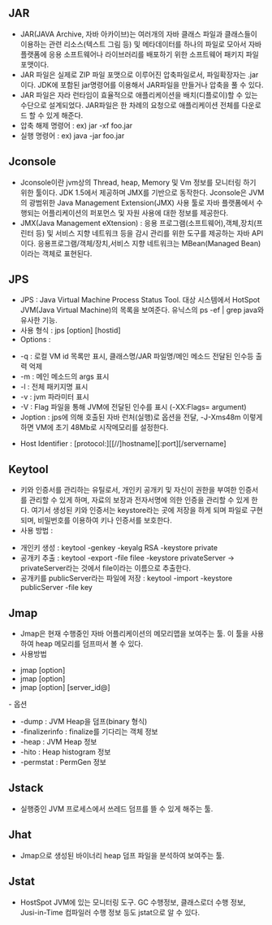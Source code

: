 ## JAR 
- JAR(JAVA Archive, 자바 아카이브)는 여러개의 자바 클래스 파일과 클래스들이 이용하는 관련 리소스(텍스트 그림 등) 및 메타데이터를 하나의 파일로 모아서 자바 플랫폼에 응용 소프트웨어나 라이브러리를 배포하기 위한 소프트웨어 패키지 파일 포맷이다.
- JAR 파일은 실제로 ZIP 파일 포맷으로 이루어진 압축파일로서, 파일확장자는 .jar이다. JDK에 포함된 jar명령어를 이용해서 JAR파일을 만들거나 압축을 풀 수 있다. 
- JAR 파일은 자라 런타임이 효율적으로 애플리케이션을 배치(디플로이)할 수 있는 수단으로 설계되었다. JAR파일은 한 차례의 요청으로 애플리케이션 전체를 다운로드 할 수 있게 해준다.
- 압축 해제 명령어 : ex) jar -xf foo.jar
- 실행 명령어 : ex) java -jar foo.jar

## Jconsole
- Jconsole이란 jvm상의 Thread, heap, Memory 및 Vm 정보를 모니터링 하기 위한 툴이다. JDK 1.5에서 제공하며 JMX를 기반으로 동작한다. Jconsole은 JVM의 광범위한 Java Management Extension(JMX) 사용 툴로 자바 플랫폼에서 수행되는 어플리케이션의 퍼포먼스 및 자원 사용에 대한 정보를 제공한다.
- JMX(Java Management eXtension) : 응용 프로그램(소프트웨어),객체,장치(프린터 등) 및 서비스 지향 네트워크 등을 감시 관리를 위한 도구를 제공하는 자바 API이다. 응용프로그램/객체/장치,서비스 지향 네트워크는 MBean(Managed Bean)이라는 객체로 표현된다. 

## JPS
- JPS : Java Virtual Machine Process Status Tool. 대상 시스템에서 HotSpot JVM(Java Virtual Machine)의 목록을 보여준다. 유닉스의 ps -ef | grep java와 유사한 기능.
- 사용 형식 : jps [option] [hostid]
- Options : 
<ul>
  <li>-q : 로컬 VM id 목록만 표시, 클래스명/JAR 파일명/메인 메소드 전달된 인수등 출력 억제</li>
  <li>-m : 메인 메소드의 args 표시</li>
  <li>-l : 전체 패키지명 표시</li>
  <li>-v : jvm 파라미터 표시</li>
  <li>-V : Flag 파일을 통해 JVM에 전달된 인수를 표시 (-XX:Flags=<filename> argument)</li>
  <li>Joption : jps에 의해 호출된 자바 런처(실행)로 옵션을 전달, -J-Xms48m 이렇게 하면 VM에 초기 48Mb로 시작메모리를 설정한다.</li>
</ul>

- Host Identifier : [protocol:][[//]hostname][:port][/servername]

## Keytool
- 키와 인증서를 관리하는 유틸로서, 개인키 공개키 및 자신이 권한을 부여한 인증서를 관리할 수 있게 하며, 자료의 보장과 전자서명에 의한 인증을 관리할 수 있게 한다. 여기서 생성된 키와 인증서는 keystore라는 곳에 저장을 하게 되며 파일로 구현되며, 비밀번호를 이용하여 키나 인증서를 보호한다.
- 사용 방법 :
<ul>
  <li>개인키 생성 : keytool -genkey -keyalg RSA -keystore private</li>
  <li>공개키 추출 : keytool -export -file filee -keystore privateServer -> privateServer라는 것에서 file이라는 이름으로 추출한다.</li>
  <li>공개키를 publicServer라는 파일에 저장 : keytool -import -keystore publicServer -file key</li>
</ul>

## Jmap
- Jmap은 현재 수행중인 자바 어플리케이션의 메모리맵을 보여주는 툴. 이 툴을 사용하여 heap 메모리를 덤프떠서 볼 수 있다.
- 사용방법
<ul>
  <li>jmap [option] <pid></li>
  <li>jmap [option] <executable <core></li>
  <li>jmap [option] [server_id@]<remote server IP or hostname></li>
</ul>
- 옵션
<ul>
  <li>-dump : JVM Heap을 덤프(binary 형식)</li>
  <li>-finalizerinfo : finalize를 기다리는 객체 정보</li>
  <li>-heap : JVM Heap 정보</li>
  <li>-hito : Heap histogram 정보</li>
  <li>-permstat : PermGen 정보</li>
</ul>

## Jstack
- 실행중인 JVM 프로세스에서 쓰레드 덤프를 뜰 수 있게 해주는 툴.

## Jhat
- Jmap으로 생성된 바이너리 heap 덤프 파일을 분석하여 보여주는 툴.

## Jstat
- HostSpot JVM에 있는 모니터링 도구. GC 수행정보, 클래스로더 수행 정보, Jusi-in-Time 컴파일러 수행 정보 등도 jstat으로 알 수 있다.
